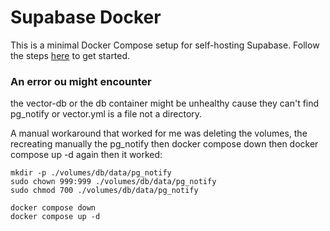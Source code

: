 # Supabase Docker

This is a minimal Docker Compose setup for self-hosting Supabase. Follow the steps [here](https://supabase.com/docs/guides/hosting/docker) to get started.

### An error ou might encounter

the vector-db or the db container might be unhealthy cause they can't find pg_notify or vector.yml is a file not a directory.

A manual workaround that worked for me was deleting the volumes, the recreating manually the pg_notify then docker compose down then docker compose up -d again then it worked:

```
mkdir -p ./volumes/db/data/pg_notify
sudo chown 999:999 ./volumes/db/data/pg_notify
sudo chmod 700 ./volumes/db/data/pg_notify

docker compose down
docker compose up -d
```
